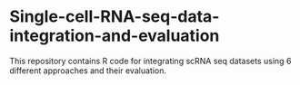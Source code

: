 # Single-cell-RNA-seq-data-integration-and-evaluation
This repository contains R code for integrating scRNA seq datasets using 6 different approaches and their evaluation.
